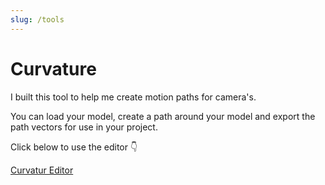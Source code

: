 ```yaml
---
slug: /tools
---
```


# Curvature

I built this tool to help me create motion paths for camera's.

You can load your model, create a path around your model and export the path vectors for use in your project.

Click below to use the editor 👇

[Curvatur Editor](https://appeltje-c.github.io/tools/curvature/index.html)